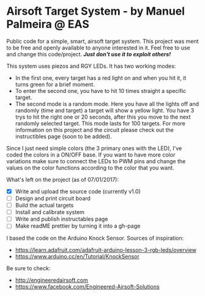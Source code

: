 # Airsoft Target System - by Manuel Palmeira @ EAS

Public code for a simple, smart, airsoft target system. This project was ment to be free and openly available to anyone interested in it. Feel free to use and change this code/project.
**_Just don't use it to exploit others!_**

This system uses piezos and RGY LEDs. It has two working modes:
- In the first one, every target has a red light on and when you hit it, it turns green for a brief moment.
- To enter the second one, you have to hit 10 times straight a specific target. 
- The second mode is a random mode. Here you have all the lights off and randomly (time and target) a target will show a yellow light. You have 3 trys to hit the right one or 20 seconds, after this you move to the next randomly selected target. This mode lasts for 100 targets.
For more information on this project and the circuit please check out the instructibles page (soon to be added).

Since I just need simple colors (the 3 primary ones with the LED), I've coded the colors in a ON/OFF base.
If you want to have more color variations make sure to connect the LEDs to PWM pins and change the values on the
color functions according to the color that you want.

What's left on the project (as of 07/01/2017):
- [x] Write and upload the source code (currently v1.0)
- [ ] Design and print circuit board
- [ ] Build the actual targets
- [ ] Install and calibrate system
- [ ] Write and publish instructables page
- [ ] Make readME prettier by turning it into a gh-page

I based the code on the Arduino Knock Sensor. Sources of inspiration:
- https://learn.adafruit.com/adafruit-arduino-lesson-3-rgb-leds/overview
- https://www.arduino.cc/en/Tutorial/KnockSensor

Be sure to check:
- http://engineeredairsoft.com
- https://www.facebook.com/Engineered-Airsoft-Solutions
